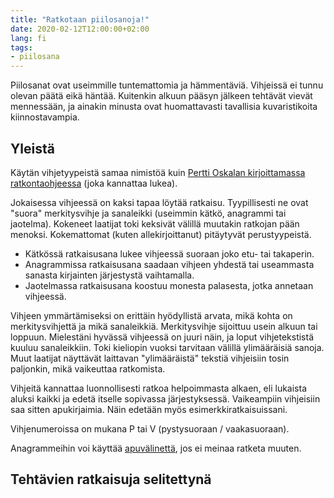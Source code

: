 ```yaml
---
title: "Ratkotaan piilosanoja!"
date: 2020-02-12T12:00:00+02:00
lang: fi
tags:
- piilosana
---
```


Piilosanat ovat useimmille tuntemattomia ja hämmentäviä. Vihjeissä ei tunnu olevan päätä eikä häntää. Kuitenkin alkuun pääsyn jälkeen tehtävät vievät mennessään, ja ainakin minusta ovat huomattavasti tavallisia kuvaristikoita kiinnostavampia.

<!--more-->

## Yleistä

Käytän vihjetyypeistä samaa nimistöä kuin [Pertti Oskalan kirjoittamassa ratkontaohjeessa](https://sanojensommittelua.net/piilosanan-ratkontaohje/) (joka kannattaa lukea).

Jokaisessa vihjeessä on kaksi tapaa löytää ratkaisu. Tyypillisesti ne ovat "suora" merkitysvihje ja sanaleikki (useimmin kätkö, anagrammi tai jaotelma). Kokeneet laatijat toki keksivät välillä muutakin ratkojan pään menoksi. Kokemattomat (kuten allekirjoittanut) pitäytyvät perustyypeistä.

* Kätkössä ratkaisusana lukee vihjeessä suoraan joko etu- tai takaperin.
* Anagrammissa ratkaisusana saadaan vihjeen yhdestä tai useammasta sanasta kirjainten järjestystä vaihtamalla.
* Jaotelmassa ratkaisusana koostuu monesta palasesta, jotka annetaan vihjeessä.

Vihjeen ymmärtämiseksi on erittäin hyödyllistä arvata, mikä kohta on merkitysvihjettä ja mikä sanaleikkiä. Merkitysvihje sijoittuu usein alkuun tai loppuun. Mielestäni hyvässä vihjeessä on juuri näin, ja loput vihjetekstistä kuuluu sanaleikkiin. Toki kieliopin vuoksi tarvitaan välillä ylimääräisiä sanoja. Muut laatijat näyttävät laittavan "ylimääräistä" tekstiä vihjeisiin tosin paljonkin, mikä vaikeuttaa ratkomista.

Vihjeitä kannattaa luonnollisesti ratkoa helpoimmasta alkaen, eli lukaista aluksi kaikki ja edetä itselle sopivassa järjestyksessä. Vaikeampiin vihjeisiin saa sitten apukirjaimia. Näin edetään myös esimerkkiratkaisuissani.

Vihjenumeroissa on mukana P tai V (pystysuoraan / vaakasuoraan).

Anagrammeihin voi käyttää [apuvälinettä](https://dancek.github.io/anagwasm/), jos ei meinaa ratketa muuten.

## Tehtävien ratkaisuja selitettynä
